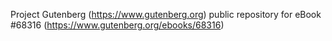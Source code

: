 Project Gutenberg (https://www.gutenberg.org) public repository for eBook #68316 (https://www.gutenberg.org/ebooks/68316)
